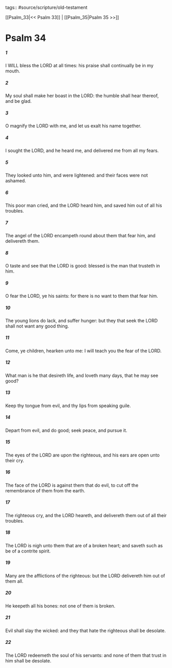 tags:: #source/scripture/old-testament

[[Psalm_33|<< Psalm 33]] | [[Psalm_35|Psalm 35 >>]]

# Psalm 34

##### 1

I WILL bless the LORD at all times: his praise shall continually be in my mouth.

##### 2

My soul shall make her boast in the LORD: the humble shall hear thereof, and be glad.

##### 3

O magnify the LORD with me, and let us exalt his name together.

##### 4

I sought the LORD, and he heard me, and delivered me from all my fears.

##### 5

They looked unto him, and were lightened: and their faces were not ashamed.

##### 6

This poor man cried, and the LORD heard him, and saved him out of all his troubles.

##### 7

The angel of the LORD encampeth round about them that fear him, and delivereth them.

##### 8

O taste and see that the LORD is good: blessed is the man that trusteth in him.

##### 9

O fear the LORD, ye his saints: for there is no want to them that fear him.

##### 10

The young lions do lack, and suffer hunger: but they that seek the LORD shall not want any good thing.

##### 11

Come, ye children, hearken unto me: I will teach you the fear of the LORD.

##### 12

What man is he that desireth life, and loveth many days, that he may see good?

##### 13

Keep thy tongue from evil, and thy lips from speaking guile.

##### 14

Depart from evil, and do good; seek peace, and pursue it.

##### 15

The eyes of the LORD are upon the righteous, and his ears are open unto their cry.

##### 16

The face of the LORD is against them that do evil, to cut off the remembrance of them from the earth.

##### 17

The righteous cry, and the LORD heareth, and delivereth them out of all their troubles.

##### 18

The LORD is nigh unto them that are of a broken heart; and saveth such as be of a contrite spirit.

##### 19

Many are the afflictions of the righteous: but the LORD delivereth him out of them all.

##### 20

He keepeth all his bones: not one of them is broken.

##### 21

Evil shall slay the wicked: and they that hate the righteous shall be desolate.

##### 22

The LORD redeemeth the soul of his servants: and none of them that trust in him shall be desolate.
